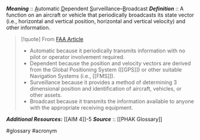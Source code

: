 ***Meaning*** :: <u>A</u>utomatic <u>D</u>ependent <u>S</u>urveillance–<u>B</u>roadcast
***Definition***    :: A function on an aircraft or vehicle that periodically broadcasts its state vector (i.e., horizontal and vertical position, horizontal and vertical velocity) and other information.

> [!quote] From [FAA Article](https://www.faa.gov/air_traffic/technology/equipadsb/capabilities/ins_outs)
> - Automatic because it periodically transmits information with no pilot or operator involvement required.
> - Dependent because the position and velocity vectors are derived from the Global Positioning System ([[GPS]]) or other suitable Navigation Systems (i.e., [[FMS]]).
> - Surveillance because it provides a method of determining 3 dimensional position and identification of aircraft, vehicles, or other assets.
> - Broadcast because it transmits the information available to anyone with the appropriate receiving equipment.

***Additional Resources:*** [[AIM 4]]-5
***Source***         :: [[PHAK Glossary]]

#glossary #acronym